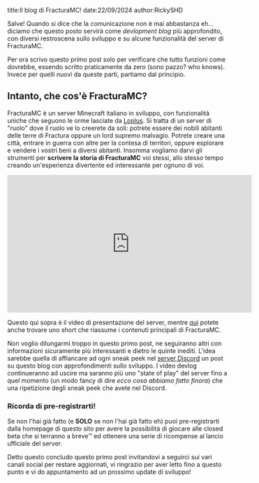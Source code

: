 title:Il blog di FracturaMC!
date:22/09/2024
author:RickySHD

Salve! Quando si dice che la comunicazione non è mai abbastanza eh... diciamo che questo posto servirà come *devlopment blog* più approfondito, con diversi restroscena sullo sviluppo e su alcune funzionalità del server di FracturaMC.

Per ora scrivo questo primo post solo per verificare che tutto funzioni come dovrebbe, essendo scritto praticamente da zero (sono pazzo? who knows). Invece per quelli nuovi da queste parti, partiamo dal principio.

## Intanto, che cos'è FracturaMC?
FracturaMC è un server Minecraft italiano in sviluppo, con funzionalità uniche che seguono le orme lasciate da [Loplus](https://www.youtube.com/playlist?list=PL8US6K1qBkLInxnKwYUkg5Wwmq-f9OYLI). Si tratta di un server di "ruolo" dove il ruolo ve lo creerete da soli: potrete essere dei nobili abitanti delle terre di Fractura oppure un lord supremo malvagio. Potrete creare una città, entrare in guerra con altre per la contesa di territori, oppure esplorare e vendere i vostri beni a diversi abitanti. Insomma vogliamo darvi gli strumenti per **scrivere la storia di FracturaMC** voi stessi, allo stesso tempo creando un'esperienza divertente ed interessante per ognuno di voi. 

<iframe width="560" height="315" src="https://www.youtube.com/embed/I2vVLilSLco?si=AmcaW1Z1o6w8-Rka&amp;controls=0" title="YouTube video player" frameborder="0" allow="accelerometer; autoplay; clipboard-write; encrypted-media; gyroscope; picture-in-picture; web-share" referrerpolicy="strict-origin-when-cross-origin" allowfullscreen></iframe>

Questo qui sopra è il video di presentazione del server, mentre [qui](https://www.youtube.com/shorts/c3BMk36Hs_c?feature=share) potete anche trovare uno short che riassume i contenuti principali di FracturaMC.

Non voglio dilungarmi troppo in questo primo post, ne seguiranno altri con informazioni sicuramente più interessanti e dietro le quinte inediti. L'idea sarebbe quella di affiancare ad ogni sneak peek nel [server Discord](https://dsc.gg/fracturamc) un post su questo blog con approfondimenti sullo sviluppo. I video devlog continueranno ad uscire ma saranno più uno "state of play" del server fino a quel momento (un modo fancy di dire *ecco cosa abbiamo fatto finora*) che una ripetizione degli sneak peek che avete nel Discord.

### Ricorda di pre-registrarti!
Se non l'hai già fatto (e **SOLO** se non l'hai già fatto eh) puoi pre-registrarti dalla homepage di questo sito per avere la possibilità di giocare alle closed beta che si terranno a breve:tm: ed ottenere una serie di ricompense al lancio ufficiale del server. 

Detto questo concludo questo primo post invitandovi a seguirci sui vari canali social per restare aggiornati, vi ringrazio per aver letto fino a questo punto e vi do appuntamento ad un prossimo update di sviluppo!
